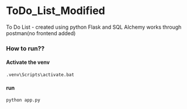 # ToDo_List_Modified
<p> To Do List - created using python Flask and SQL Alchemy works through postman(no frontend added)</p>

### How to run??
#### Activate the venv
```
.venv\Scripts\activate.bat
```
#### run
```
python app.py
```

